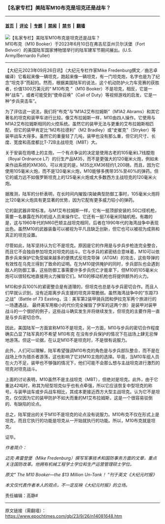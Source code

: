 ### 【名家专栏】美陆军M10布克是坦克还是战车？

---

#### [首页](../../../..?n14081648) &nbsp;|&nbsp; [评论](../../../../../epoch-comment?n14081648) &nbsp;|&nbsp; [专题](../../../../../epoch-special?n14081648) &nbsp;|&nbsp; [禁闻](../../../../../epoch-news?n14081648) &nbsp;|&nbsp; [禁书](../../../../../books?n14081648) &nbsp;|&nbsp; [翻墙](https://github.com/gfw-breaker/nogfw/blob/master/README.md?n14081648)


<div><img alt="【名家专栏】美陆军M10布克是坦克还是战车？" class="attachment-djy_600_400 size-djy_600_400 wp-post-image" src="https://i.epochtimes.com/assets/uploads/2023/09/id14081650-M10_Booker_at_its_unveiling_June_2023_-_7-scaled-600x400.jpg"/>
<div class="caption">
 M10布克（M10 Booker）于2023年6月10日在弗吉尼亚州贝尔沃堡（Fort Belvoir）的美国陆军国家博物馆举行的陆军建军节期间展出。(U.S. Army/Bernardo Fuller)
</div></div><hr/><div class="post_content" id="artbody" itemprop="articleBody">
 <!-- article content begin -->
 <p>
  【大纪元2023年09月26日讯】（大纪元专栏作家Mike Fredenburg撰文／曲志卓编译）它看起来像一辆坦克，跑起来像一辆坦克，有一门坦克炮，名字也是为了纪念“坦克手”而起的。然而，根据美国陆军的说法，这个机动防护火力车竞赛的获胜者，价值1300万美元的“
  <ok href="https://www.epochtimes.com/gb/tag/m10%E5%B8%83%E5%85%8B.html">
   M10布克
  </ok>
  ”（M10 Booker）不是坦克，相反，它是一种“战车”，或者可能受到“使命召唤”（Call of Duty）等视频游戏的启发，它是一种“步兵突击车”。
 </p>
 <p>
  为了评估这一说法，我们将“布克”与“M1A2艾布拉姆斯”（M1A2 Abrams）和其它著名的坦克和装甲车进行比较。像艾布拉姆斯一样，M10由四人操作。它使用与M1A2艾布拉姆斯相同的火控系统。虽然它的装甲无法与更重的艾布拉姆斯相匹配，但它的装甲肯定比“M2布拉德利”（M2 Bradley）或“史崔克”（Stryker）等装甲战车大得多。虽然它的重量轻了几吨，装甲也没有那么重，但它的尺寸、长度、宽度和高度都比T-72B主战坦克（MBT）大。
 </p>
 <p>
  关于安装在炮塔上的主炮，一个有点争议的决定是使用古老的105毫米L7线膛炮（Royal Ordnance L7）的衍生产品M35，而不是更强大的120毫米火炮，例如未来作战系统的XM360。可以肯定的是，M35比XM36轻约1,200磅。而且，因为它使用105毫米火炮，而不是120毫米火炮，M10能够多携带35%至40%的弹药。但它的威力远不如俄罗斯坦克上的125毫米火炮或大多数西方主战坦克的120毫米火炮。
 </p>
 <p>
  据推测，陆军的分析表明，在长时间内摧毁/突破典型防御工事时，105毫米火炮将比120毫米火炮具有更显著的优势，因为它配有更多威力较小的弹药。
 </p>
 <p>
  它的副武器非常标准。与M1艾布拉姆斯一样，它有一挺顶部安装的.50口径机枪，需要一名暴露在外的机组人员来操作它。它还有一挺7.6毫米同轴机枪。有趣的是，这与1960年代的M60巴顿主战坦克相同，后者在1990年代的海湾战争中表现出色。虽然M10的武器装备可以被视为平凡且缺乏创新，但它也可以被视为成熟和真正的坦克设置。
 </p>
 <p>
  尽管如此，陆军坚持认为它不是坦克。原因是它的作用是与步兵步枪连完全整合，而且它不会独自参加坦克对坦克的战斗。它与步兵的紧密结合意味着，M10可以依靠步兵来保护它免受越来越多的便携式反坦克导弹（ATGM）的攻击，这些导弹的有效性在乌克兰得到了致命的证明。在为M10提供掩护的同时，步兵部队也会遇到敌人的防御工事，这些防御工事需要许多步兵伤亡才能拿下，但M10的105毫米火炮可以很轻松地直接用火力摧毁它们。M10的移动机枪也将提供额外的火力。
 </p>
 <p>
  M10和步兵100%的紧密整合是有道理的，但坦克也总是与步兵密切合作。而且人们早就认识到，没有近距离步兵支援的坦克非常脆弱。虽然海湾战争中的“东距73之战”（Battle of 73 Easting，注：美军第2装甲骑兵团和伊拉克军两个旅进行的一场遭遇战， 最终美军用极小的代价完全摧毁了伊军的这两个旅）是装甲对装甲战斗的一个很好的例子，这些战斗确实发生并将继续发生，但坦克的主要作用一直是与步兵密切合作。
 </p>
 <p>
  因此，美国陆军一方面宣称M10不是坦克，另一方面，M10与步兵的密切合作程度确实凸显了陆军真的不希望
  <ok href="https://www.epochtimes.com/gb/tag/m10%E5%B8%83%E5%85%8B.html">
   M10布克
  </ok>
  在没有步兵保护的情况下在战场上肆无忌惮地游荡。但这一论据，在认定M10不是坦克时，不是很有说服力。
 </p>
 <p>
  此外，人们可以理解，陆军希望强调M10布克的角色是与步兵部队整合，而不是在战场上作为猎杀者游荡，这也影响了它对M10主炮的选择。毕竟，当M10车组人员在火力不足，装甲也不够强的情况下，他们可能不会那么想与主战坦克进行激烈的坦克对坦克战斗。
 </p>
 <p>
  上面的讨论表明，M10虽然不是主战坦克（MBT），但绝对是坦克。此外，由于它重达42吨时，称其为轻型坦克似乎也有点牵强，所以它应该恢复中型坦克的称号。与装甲战车或步兵战车相比，其成本更接近西方大型主战坦克。认为它不是坦克，仅仅因为它的装甲防护不如大而重的M1艾布拉姆斯，这是一个很容易驳倒的、有缺陷的论点。
 </p>
 <p>
  总之，陆军提出的关于M10不是坦克的论点没有说服力。M10布克不仅在形式上是坦克，而且它执行的功能是坦克从一开始就执行的功能。所以，M10布克就是坦克。
 </p>
 <p>
  证毕。
 </p>
 <p>
  <em>
   作者简介：
  </em>
 </p>
 <p>
  <em>
   迈克·弗雷登堡（Mike Fredenburg）撰写军事技术和国防事务方面的文章，重点关注国防改革。他拥有机械工程学士学位和生产运营管理硕士学位。
  </em>
 </p>
 <p>
  <em>
   原文“
   <ok href="https://www.theepochtimes.com/opinion/the-m10-booker-the-13-million-un-tank-5493156">
    The M10 Booker—the $13 Million Un-Tank！
   </ok>
   ”刊于英文《大纪元时报》
  </em>
 </p>
 <p>
  <em>
   本文仅代表作者本人的观点，不一定反映《大纪元时报》的立场。
  </em>
 </p>
 <p>
  责任编辑：高静#
 </p>
 <!-- article content end -->
 <div id="below_article_ad">
 </div>
</div>


---

原文链接（需翻墙）：https://www.epochtimes.com/gb/23/9/26/n14081648.htm